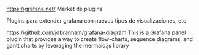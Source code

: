 https://grafana.net/
Market de plugins

Plugins para extender grafana con nuevos tipos de visualizaciones, etc



https://github.com/jdbranham/grafana-diagram
This is a Grafana panel plugin that provides a way to create flow-charts, sequence diagrams, and gantt charts by leveraging the mermaid.js library
